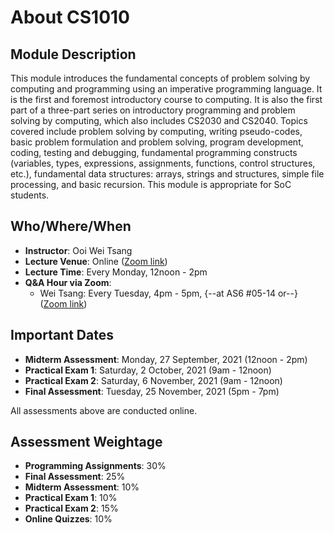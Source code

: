 # About CS1010

## Module Description

This module introduces the fundamental concepts of problem solving by computing and programming using an imperative programming language. It is the first and foremost introductory course to computing. It is also the first part of a three-part series on introductory programming and problem solving by computing, which also includes CS2030 and CS2040. Topics covered include problem solving by computing, writing pseudo-codes, basic problem formulation and problem solving, program development, coding, testing and debugging, fundamental programming constructs (variables, types, expressions, assignments, functions, control structures, etc.), fundamental data structures: arrays, strings and structures, simple file processing, and basic recursion. This module is appropriate for SoC students.

## Who/Where/When 

- **Instructor**: Ooi Wei Tsang
- **Lecture Venue**: Online ([Zoom link](https://piazza.com/class/krfo8m0yrkv6t2?cid=8))
- **Lecture Time**: Every Monday, 12noon - 2pm
- **Q&A Hour via Zoom**: 
	- Wei Tsang: Every Tuesday, 4pm - 5pm, {--at AS6 #05-14 or--} ([Zoom link](https://piazza.com/class/krfo8m0yrkv6t2?cid=8))

## Important Dates

- **Midterm Assessment**: Monday, 27 September, 2021 (12noon - 2pm)
- **Practical Exam 1**: Saturday, 2 October, 2021 (9am - 12noon)
- **Practical Exam 2**: Saturday, 6 November, 2021 (9am - 12noon)
- **Final Assessment**: Tuesday, 25 November, 2021 (5pm - 7pm)

All assessments above are conducted online.

## Assessment Weightage

- **Programming Assignments**: 30%
- **Final Assessment**: 25%
- **Midterm Assessment**: 10%
- **Practical Exam 1**: 10%
- **Practical Exam 2**: 15%
- **Online Quizzes**: 10%
